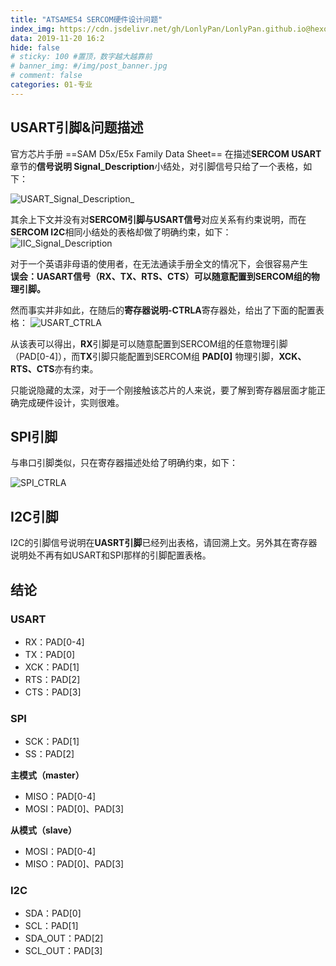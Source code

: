 ```yaml
---
title: "ATSAME54 SERCOM硬件设计问题"
index_img: https://cdn.jsdelivr.net/gh/LonlyPan/LonlyPan.github.io@hexo_source/hexo_images/ATSAME54_SERCOM硬件设计问题/ATSAME54.png
data: 2019-11-20 16:2
hide: false
# sticky: 100 #置顶，数字越大越靠前
# banner_img: #/img/post_banner.jpg
# comment: false
categories: 01-专业
---
```


## USART引脚&问题描述

官方芯片手册 ==SAM D5x/E5x Family Data Sheet== 在描述**SERCOM  USART**章节的**信号说明 Signal_Description**小结处，对引脚信号只给了一个表格，如下：

![USART_Signal_Description_](https://cdn.jsdelivr.net/gh/LonlyPan/LonlyPan.github.io@hexo_source/hexo_images/ATSAME54_SERCOM硬件设计问题/USART_Signal_Description_.png)
<!--more-->
其余上下文并没有对**SERCOM引脚与USART信号**对应关系有约束说明，而在**SERCOM I2C**相同小结处的表格却做了明确约束，如下：
![IIC_Signal_Description](https://cdn.jsdelivr.net/gh/LonlyPan/LonlyPan.github.io@hexo_source/hexo_images/ATSAME54_SERCOM硬件设计问题/IIC_Signal_Description.png)


对于一个英语非母语的使用者，在无法通读手册全文的情况下，会很容易产生  
**误会：UASART信号（RX、TX、RTS、CTS）可以随意配置到SERCOM组的物理引脚。**

然而事实并非如此，在随后的**寄存器说明-CTRLA**寄存器处，给出了下面的配置表格：
![USART_CTRLA](https://cdn.jsdelivr.net/gh/LonlyPan/LonlyPan.github.io@hexo_source/hexo_images/ATSAME54_SERCOM硬件设计问题/USART_CTRLA.png)


从该表可以得出，**RX**引脚是可以随意配置到SERCOM组的任意物理引脚（PAD[0-4]），而**TX**引脚只能配置到SERCOM组 **PAD[0]** 物理引脚，**XCK、RTS、CTS**亦有约束。

只能说隐藏的太深，对于一个刚接触该芯片的人来说，要了解到寄存器层面才能正确完成硬件设计，实则很难。

## SPI引脚

与串口引脚类似，只在寄存器描述处给了明确约束，如下：

![SPI_CTRLA](https://cdn.jsdelivr.net/gh/LonlyPan/LonlyPan.github.io@hexo_source/hexo_images/ATSAME54_SERCOM硬件设计问题/SPI_CTRLA.png)
## I2C引脚

I2C的引脚信号说明在**UASRT引脚**已经列出表格，请回溯上文。另外其在寄存器说明处不再有如USART和SPI那样的引脚配置表格。

## 结论

### USART 

 - RX：PAD[0-4]
 - TX：PAD[0]
 - XCK：PAD[1]
 - RTS：PAD[2]
 - CTS：PAD[3]

### SPI

- SCK：PAD[1]
- SS：PAD[2]
 
**主模式（master）**
 - MISO：PAD[0-4]
 - MOSI：PAD[0]、PAD[3]
 
**从模式（slave）**
 - MOSI：PAD[0-4]
 - MISO：PAD[0]、PAD[3]

### I2C

 - SDA：PAD[0]
 - SCL：PAD[1]
 - SDA_OUT：PAD[2]
 - SCL_OUT：PAD[3]


